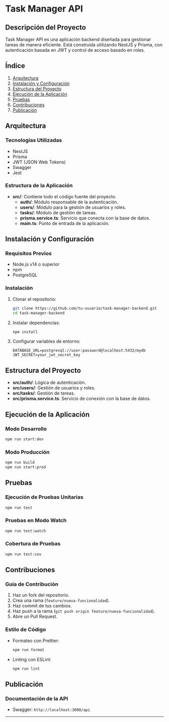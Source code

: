


# Task Manager API

## Descripción del Proyecto

Task Manager API es una aplicación backend diseñada para gestionar tareas de manera eficiente. Está construida utilizando NestJS y Prisma, con autenticación basada en JWT y control de acceso basado en roles.

## Índice

1. [Arquitectura](#arquitectura)
2. [Instalación y Configuración](#instalación-y-configuración)
3. [Estructura del Proyecto](#estructura-del-proyecto)
4. [Ejecución de la Aplicación](#ejecución-de-la-aplicación)
5. [Pruebas](#pruebas)
6. [Contribuciones](#contribuciones)
7. [Publicación](#publicación)

## Arquitectura

### Tecnologías Utilizadas
- NestJS
- Prisma
- JWT (JSON Web Tokens)
- Swagger
- Jest

### Estructura de la Aplicación
- **src/**: Contiene todo el código fuente del proyecto.
  - **auth/**: Módulo responsable de la autenticación.
  - **users/**: Módulo para la gestión de usuarios y roles.
  - **tasks/**: Módulo de gestión de tareas.
  - **prisma.service.ts**: Servicio que conecta con la base de datos.
  - **main.ts**: Punto de entrada de la aplicación.

## Instalación y Configuración

### Requisitos Previos
- Node.js v14 o superior
- npm
- PostgreSQL

### Instalación
1. Clonar el repositorio:
   ```bash
   git clone https://github.com/tu-usuario/task-manager-backend.git
   cd task-manager-backend
   ```
2. Instalar dependencias:
   ```bash
   npm install
   ```
3. Configurar variables de entorno:
   ```plaintext
   DATABASE_URL=postgresql://user:password@localhost:5432/mydb
   JWT_SECRET=your_jwt_secret_key
   ```

## Estructura del Proyecto

- **src/auth/**: Lógica de autenticación.
- **src/users/**: Gestión de usuarios y roles.
- **src/tasks/**: Gestión de tareas.
- **src/prisma.service.ts**: Servicio de conexión con la base de datos.

## Ejecución de la Aplicación

### Modo Desarrollo
```bash
npm run start:dev
```

### Modo Producción
```bash
npm run build
npm run start:prod
```

## Pruebas

### Ejecución de Pruebas Unitarias
```bash
npm run test
```

### Pruebas en Modo Watch
```bash
npm run test:watch
```

### Cobertura de Pruebas
```bash
npm run test:cov
```

## Contribuciones

### Guía de Contribución
1. Haz un fork del repositorio.
2. Crea una rama (`feature/nueva-funcionalidad`).
3. Haz commit de tus cambios.
4. Haz push a la rama (`git push origin feature/nueva-funcionalidad`).
5. Abre un Pull Request.

### Estilo de Código
- Formateo con Prettier:
  ```bash
  npm run format
  ```
- Linting con ESLint:
  ```bash
  npm run lint
  ```

## Publicación

### Documentación de la API
- Swagger: `http://localhost:3000/api`

---

